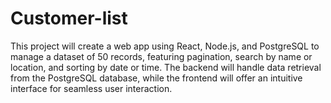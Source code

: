 # Customer-list
This project will create a web app using React, Node.js, and PostgreSQL to manage a dataset of 50 records, featuring pagination, search by name or location, and sorting by date or time. The backend will handle data retrieval from the PostgreSQL database, while the frontend will offer an intuitive interface for seamless user interaction. 
